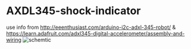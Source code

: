 # AXDL345-shock-indicator
use info from 
http://eeenthusiast.com/arduino-i2c-adxl-345-robot/
&
https://learn.adafruit.com/adxl345-digital-accelerometer/assembly-and-wiring
![schemtic](http://eeenthusiast.com/wp-content/uploads/2015/02/fritz.png)
